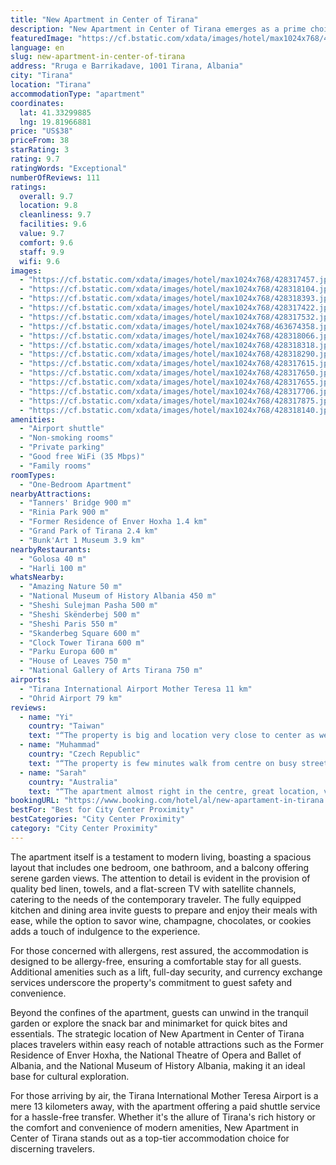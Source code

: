 ```yaml
---
title: "New Apartment in Center of Tirana"
description: "New Apartment in Center of Tirana emerges as a prime choice for travelers seeking the perfect blend of comfort and convenience in the heart of Albania's vibrant capital."
featuredImage: "https://cf.bstatic.com/xdata/images/hotel/max1024x768/428317457.jpg?k=2ebd5158ff691ea5f746a09666bd68b016fbeae1abab7cff56ec92d1517e965b&o=&hp=1"
language: en
slug: new-apartment-in-center-of-tirana
address: "Rruga e Barrikadave, 1001 Tirana, Albania"
city: "Tirana"
location: "Tirana"
accommodationType: "apartment"
coordinates:
  lat: 41.33299885
  lng: 19.81966881
price: "US$38"
priceFrom: 38
starRating: 3
rating: 9.7
ratingWords: "Exceptional"
numberOfReviews: 111
ratings:
  overall: 9.7
  location: 9.8
  cleanliness: 9.7
  facilities: 9.6
  value: 9.7
  comfort: 9.6
  staff: 9.9
  wifi: 9.6
images:
  - "https://cf.bstatic.com/xdata/images/hotel/max1024x768/428317457.jpg?k=2ebd5158ff691ea5f746a09666bd68b016fbeae1abab7cff56ec92d1517e965b&o=&hp=1"
  - "https://cf.bstatic.com/xdata/images/hotel/max1024x768/428318104.jpg?k=50cb6f1bfaf03d4004796f8644d2cf5c0638ce360525254fa98663c62646443d&o=&hp=1"
  - "https://cf.bstatic.com/xdata/images/hotel/max1024x768/428318393.jpg?k=abf0e48d19fd305947ba3d29e4111bb1171193587eb2664ead02d4500d82c62b&o=&hp=1"
  - "https://cf.bstatic.com/xdata/images/hotel/max1024x768/428317422.jpg?k=d4dfe72799262681116ade470799d86f560c38d4d129acab309efcd91e11f0a8&o=&hp=1"
  - "https://cf.bstatic.com/xdata/images/hotel/max1024x768/428317532.jpg?k=b053f1b9d0846489c8fe7ed8bab1af9234d54af12f5bb93f635cf1c6688397a3&o=&hp=1"
  - "https://cf.bstatic.com/xdata/images/hotel/max1024x768/463674358.jpg?k=9e167ee79b655e2c7419a225f8302622531b607d2d45d3c226de2db329bfa2b5&o=&hp=1"
  - "https://cf.bstatic.com/xdata/images/hotel/max1024x768/428318066.jpg?k=ed05ae88ec9f0b9ebfb69c15c4109ae7833678423f6fb8d32f72762c91108e08&o=&hp=1"
  - "https://cf.bstatic.com/xdata/images/hotel/max1024x768/428318318.jpg?k=102020c8c7b09311626a5bf761c0775abc3bc0dfe8a178ec917979790ef182e0&o=&hp=1"
  - "https://cf.bstatic.com/xdata/images/hotel/max1024x768/428318290.jpg?k=63914a1ebf7f3fd0d20d4cdacbec221ee13272f550fe907380ad86b8dfb4ea28&o=&hp=1"
  - "https://cf.bstatic.com/xdata/images/hotel/max1024x768/428317615.jpg?k=1f98fa42c1a0d2de29db04130bf3338b681eebc665803278790bae2c90f4d804&o=&hp=1"
  - "https://cf.bstatic.com/xdata/images/hotel/max1024x768/428317650.jpg?k=634b3057d962278c6b9b0edd7330dabf824c6934fee97a249fa5e0ff2f52b386&o=&hp=1"
  - "https://cf.bstatic.com/xdata/images/hotel/max1024x768/428317655.jpg?k=e511c7d72bc223fdefc97499e493b7e6f28983f23f5c85f3be66a3b349917c27&o=&hp=1"
  - "https://cf.bstatic.com/xdata/images/hotel/max1024x768/428317706.jpg?k=4abcf6e88979582ef34f7f481caeed6686cb24813856151f7d04affa53b355f9&o=&hp=1"
  - "https://cf.bstatic.com/xdata/images/hotel/max1024x768/428317875.jpg?k=f381e3bb9b3b4c8224a6f70cdd14aa0bd844176b36ed5b4304c5a055982c7e75&o=&hp=1"
  - "https://cf.bstatic.com/xdata/images/hotel/max1024x768/428318140.jpg?k=0d0c30f960c264bf166140725b6decbbfc3eeea5fbe281e43eecf16e492df3c2&o=&hp=1"
amenities:
  - "Airport shuttle"
  - "Non-smoking rooms"
  - "Private parking"
  - "Good free WiFi (35 Mbps)"
  - "Family rooms"
roomTypes:
  - "One-Bedroom Apartment"
nearbyAttractions:
  - "Tanners' Bridge 900 m"
  - "Rinia Park 900 m"
  - "Former Residence of Enver Hoxha 1.4 km"
  - "Grand Park of Tirana 2.4 km"
  - "Bunk'Art 1 Museum 3.9 km"
nearbyRestaurants:
  - "Golosa 40 m"
  - "Harli 100 m"
whatsNearby:
  - "Amazing Nature 50 m"
  - "National Museum of History Albania 450 m"
  - "Sheshi Sulejman Pasha 500 m"
  - "Sheshi Skënderbej 500 m"
  - "Sheshi Paris 550 m"
  - "Skanderbeg Square 600 m"
  - "Clock Tower Tirana 600 m"
  - "Parku Europa 600 m"
  - "House of Leaves 750 m"
  - "National Gallery of Arts Tirana 750 m"
airports:
  - "Tirana International Airport Mother Teresa 11 km"
  - "Ohrid Airport 79 km"
reviews:
  - name: "Yi"
    country: "Taiwan"
    text: "“The property is big and location very close to center as well as easy access to nice cafes and restaurants. The landlord was also very nice to provide me a list recommending cafes and restaurants. Thanks to her, I had a great time in Tirana.”"
  - name: "Muhammad"
    country: "Czech Republic"
    text: "“The property is few minutes walk from centre on busy street/road. The owner gave us very detailed directions how to get to the property so it was no problem et al to find it. The flat is spacious, very well equipped. There is a nice living room...”"
  - name: "Sarah"
    country: "Australia"
    text: "“The apartment almost right in the centre, great location, very good size with a separate bedroom, good Wifi, very comfortable and the host was very helpful via WhatsApp for any queries. Would 100% recommend for anyone coming to Tirana and will...”"
bookingURL: "https://www.booking.com/hotel/al/new-apartament-in-tirana.en-gb.html?aid=8035640"
bestFor: "Best for City Center Proximity"
bestCategories: "City Center Proximity"
category: "City Center Proximity"
---
```


The apartment itself is a testament to modern living, boasting a spacious layout that includes one bedroom, one bathroom, and a balcony offering serene garden views. The attention to detail is evident in the provision of quality bed linen, towels, and a flat-screen TV with satellite channels, catering to the needs of the contemporary traveler. The fully equipped kitchen and dining area invite guests to prepare and enjoy their meals with ease, while the option to savor wine, champagne, chocolates, or cookies adds a touch of indulgence to the experience.

For those concerned with allergens, rest assured, the accommodation is designed to be allergy-free, ensuring a comfortable stay for all guests. Additional amenities such as a lift, full-day security, and currency exchange services underscore the property's commitment to guest safety and convenience.

Beyond the confines of the apartment, guests can unwind in the tranquil garden or explore the snack bar and minimarket for quick bites and essentials. The strategic location of New Apartment in Center of Tirana places travelers within easy reach of notable attractions such as the Former Residence of Enver Hoxha, the National Theatre of Opera and Ballet of Albania, and the National Museum of History Albania, making it an ideal base for cultural exploration.

For those arriving by air, the Tirana International Mother Teresa Airport is a mere 13 kilometers away, with the apartment offering a paid shuttle service for a hassle-free transfer. Whether it's the allure of Tirana's rich history or the comfort and convenience of modern amenities, New Apartment in Center of Tirana stands out as a top-tier accommodation choice for discerning travelers.